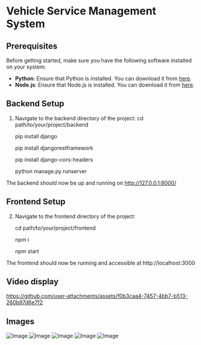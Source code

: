 # Vehicle Service Management System

## Prerequisites

Before getting started, make sure you have the following software installed on your system:

- **Python**: Ensure that Python is installed. You can download it from [here](https://www.python.org/downloads/).
- **Node.js**: Ensure that Node.js is installed. You can download it from [here](https://nodejs.org/en/download/).

## Backend Setup

1. Navigate to the backend directory of the project:
   cd path/to/your/project/backend
   
   pip install django

   pip install djangorestframework

   pip install django-cors-headers

   python manage.py runserver 

The backend should now be up and running on http://127.0.0.1:8000/

## Frontend Setup

2. Navigate to the frontend directory of the project:

    cd path/to/your/project/frontend
   
    npm i
   
    npm start 

The frontend should now be running and accessible at http://localhost:3000

## Video display
https://github.com/user-attachments/assets/f0b3caa4-7457-4bb7-b513-260b97d6e7f2

## Images
![Image](https://github.com/user-attachments/assets/2b9f96c7-98bc-46b1-9f14-3a6be2b57151)
![Image](https://github.com/user-attachments/assets/e9c48231-3b6d-419e-9651-fda1a0f034c4)
![Image](https://github.com/user-attachments/assets/da2afad6-eaa7-4ce3-a0e1-286103782353)
![Image](https://github.com/user-attachments/assets/bdaa3ae8-6be1-4b45-843b-38ccd91522de)
![Image](https://github.com/user-attachments/assets/877bd05b-9597-4985-80b2-ab72b4d8cfb1)

